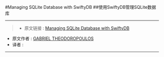#Managing SQLite Database with SwiftyDB
##使用SwiftyDB管理SQLite数据库

***

>* 原文链接 : [Managing SQLite Database with SwiftyDB](http://www.appcoda.com/swiftydb/)
* 原文作者 : [GABRIEL THEODOROPOULOS](http://www.appcoda.com/author/gabrielth/)
* 译者 : []()

***
